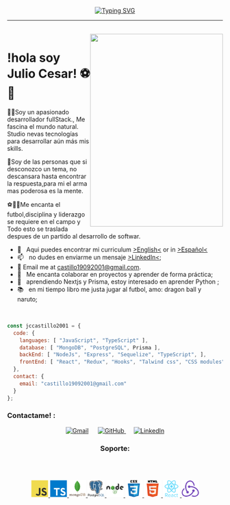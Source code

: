 <p align="center"> 
<a href="https://git.io/typing-svg">
      <img src="https://readme-typing-svg.demolab.com?font=Chakra+Petch&weight=700&size=55&duration=4000&pause=1000&color=b7410e&center=true&vCenter=true&width=800&height=100&lines=Full+Stack+Developer;JavaScript+Enthusiast;Open+Source" alt="Typing SVG" /><hr>
      </a>
</p><br>
<img src="https://github.com/jccastillo2001/jccastillo2001/assets/121982199/4ba1aa86-4214-4a7b-90e3-aae59feaad14" align="right" height="450" width="310" >
<h1  style="margin-top:200;"> !hola soy Julio Cesar! ⚽👋</h1>
<p>🐍🦜Soy un apasionado desarrollador fullStack., Me fascina el mundo natural.  
        Studio nevas tecnologías para desarrollar aún más mis skills.<br> </p>
<p>💪Soy de las personas que si desconozco un tema, no descansara hasta encontrar la respuesta,para mi el arma mas poderosa es la mente.</p>
<p>
  ⚽🙋‍♂️Me encanta el futbol,disciplina y liderazgo se requiere en el campo y 
	Todo esto se traslada despues de un partido al desarrollo de softwar.
<br>
	
- 📝 &nbsp; Aqui puedes encontrar mi curriculum <a>[>English<](https://drive.google.com/file/d/1TNSB2fTC-MRmbrlKOvh1ZuzhbB22LYzx/view) or in [>Español<](https://drive.google.com/file/d/1LVExh7OLQhU1-BHK3Y1ehyumuo-9roON/view)
- 📫 &nbsp; no dudes en enviarme un mensaje [>LinkedIn<](https://www.linkedin.com/in/julio-castillo-5332801ab/);
- 📧 Email me at [castillo19092001@gmail.com](mailto:castillo19092001@gmail.com).
- 🤝 &nbsp; Me encanta colaborar en proyectos y aprender de forma práctica;
- 🌱 &nbsp; aprendiendo Nextjs y Prisma, estoy interesado en aprender Python ;
- 📚 &nbsp; en mi tiempo libro me justa jugar al futbol, amo: dragon ball y naruto;
  


</div>
<!--  -->
<br/>







```js
const jccastillo2001 = {
  code: {
    languages: [ "JavaScript", "TypeScript" ],
    database: [ "MongoDB", "PostgreSQL", Prisma ],
    backEnd: [ "NodeJs", "Express", "Sequelize", "TypeScript", ],
    frontEnd: [ "React", "Redux", "Hooks", "Talwind css", "CSS modules", "Toolkit" ]
  },
  contact: {
    email: "castillo19092001@gmail.com"
  }
};
```

<h3 align="left">Contactame! :</h3>
<p align="center">
	<a href="mailto:castillo19092001@gmail.com"><img src="https://img.shields.io/badge/Gmail-D14836?style=for-the-badge&logo=gmail&logoColor=white" alt="Gmail"/></a>
	&emsp;
	<a href="https://github.com/jccastillo2001"><img src="https://img.shields.io/badge/GitHub-100000?style=for-the-badge&logo=github&logoColor=white" alt="GitHub"/>
	</a>
	&emsp;
	<a href="https://www.linkedin.com/in/julio-castillo-5332801ab/"><img src="https://img.shields.io/badge/LinkedIn-0077B5?style=for-the-badge&logo=linkedin&logoColor=white" alt="LinkedIn"/></a>
</p>




<h3 align="center">Soporte:</h3>
</a></p><br><br>
  
  <p align="center"> <a href="https://developer.mozilla.org/en-US/docs/Web/JavaScript" target="_blank" rel="noreferrer"> <img src="https://raw.githubusercontent.com/devicons/devicon/master/icons/javascript/javascript-original.svg" alt="javascript" width="40" height="40"/> </a> <a href="https://www.typescriptlang.org/" target="_blank" rel="noreferrer"> <img src="https://raw.githubusercontent.com/devicons/devicon/master/icons/typescript/typescript-original.svg" alt="typescript" width="40" height="40"/> </a> <a href="https://www.mongodb.com/" target="_blank" rel="noreferrer"> <img src="https://raw.githubusercontent.com/devicons/devicon/master/icons/mongodb/mongodb-original-wordmark.svg" alt="mongodb" width="40" height="40"/> </a> <a href="https://www.postgresql.org" target="_blank" rel="noreferrer"> <img src="https://raw.githubusercontent.com/devicons/devicon/master/icons/postgresql/postgresql-original-wordmark.svg" alt="postgresql" width="40" height="40"/> </a> <a href="https://nodejs.org" target="_blank" rel="noreferrer"> <img src="https://raw.githubusercontent.com/devicons/devicon/master/icons/nodejs/nodejs-original-wordmark.svg" alt="nodejs" width="40" height="40"/> </a> <a href="https://www.w3schools.com/css/" target="_blank" rel="noreferrer"> <img src="https://raw.githubusercontent.com/devicons/devicon/master/icons/css3/css3-original-wordmark.svg" alt="css3" width="40" height="40"/> </a> <a href="https://www.w3.org/html/" target="_blank" rel="noreferrer"> <img src="https://raw.githubusercontent.com/devicons/devicon/master/icons/html5/html5-original-wordmark.svg" alt="html5" width="40" height="40"/> </a>  <a href="https://reactjs.org/" target="_blank" rel="noreferrer"> <img src="https://raw.githubusercontent.com/devicons/devicon/master/icons/react/react-original-wordmark.svg" alt="react" width="40" height="40"/> </a> <a href="https://redux.js.org" target="_blank" rel="noreferrer"> <img src="https://raw.githubusercontent.com/devicons/devicon/master/icons/redux/redux-original.svg" alt="redux" width="40" height="40"/> </a> </p>

<!--
